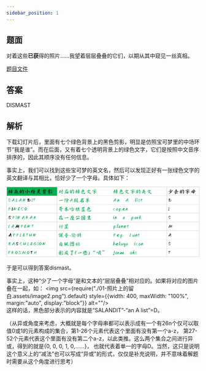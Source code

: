 ```yaml
---
sidebar_position: 1
---
```


## 题面

对着这些**已获**得的照片……我望着层层叠叠的它们，以期从其中窥见一丝真相。

<a href="./01-照片上的留白.assets/照片上的留白.pptx" download="照片上的留白">题目文件</a>

## 答案

DISMAST

## 解析

下载幻灯片后，里面有七个绿色背景上的黑色剪影，明显是仿照宝可梦里的中场环节“我是谁”。而在后面，又有着七个透明背景上的绿色文字，它们是按照中文音序排序的，因此其顺序没有任何信息。

事实上，我们可以找到这些宝可梦的英文名，然后可以发现正好有一张绿色文字的英文翻译与其相比，恰好少了一个字母。具体如下：

![img](./01-照片上的留白.assets/image1.png)

于是可以得到答案dismast。

事实上，这种“少了一个字母”是和文本的“层层叠叠”相对应的。如果将对应的图片叠在一起，如：
<img src={require("./01-照片上的留白.assets/image2.png").default} style={{width: 400, maxWidth: "100%", margin:"auto",
display:"block"}} alt=""/>
<br/>
这样的话，黑色部分表示的内容就是“SALANDIT”-“an A list”=D。

（从异或角度来考虑，大概就是每个字母串都可以表示成有一个有26n个仅可以取值0或1的元素构成的集合，第1-26个元素代表这个里面有没有第一个a-z，
第27-52个元素代表这个里面有没有第二个a-z，以此类推。这么两个集合之间进行异或，得到的就是\{0, 0, 0, 1, 0,……\}，
也就代表着单一的字母D。当然，这只是说明这个意义上的“减法”也可以写成“异或”的形式，仅仅是补充说明，并不意味着解题时需要从这个角度进行思考）
